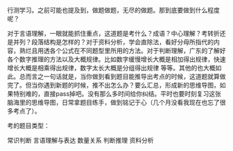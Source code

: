 行测学习。之前可能也提及到，做题做题，无尽的做题。那到底要做到什么程度呢？​

对于言语理解，一眼就能抓住重点，这道题是考什么？成语？中心理解？考转折还是并列？段落结构是怎样的？​
对于资料分析，学会直除法，看好分母所指代的内容，熟烂且用透各个公式在不同题型里所用的方法。​
对于判断理解，广东的了解好各个数字推理的方法以及大概规律。比如数字缓慢增长大概是相加得出规律，快速增长大概是相乘得出规律，数字太长大概是分组得出规律 等等。​
其他的也大概如此。总而言之一句话就是，当你做到看到题目能推导出考点的时候，这道题就算做完了。但当你遇到新题的时候，推不出怎么办？要么汇总，形成新的思维导图，如果特别难的，直接pass掉吧。没有那么多时间给你纠结。平时也要时刻复习这张脑海里的思维导图，日常拿题目练手，做到铭记于心（几个月没看我现在也忘了很多考点了）。



考的题目类型：

常识判断
言语理解与表达
数量关系
判断推理
资料分析
